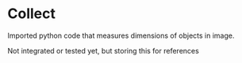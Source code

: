 # Collect
Imported python code that measures dimensions of objects in image.

Not integrated or tested yet, but storing this for references

